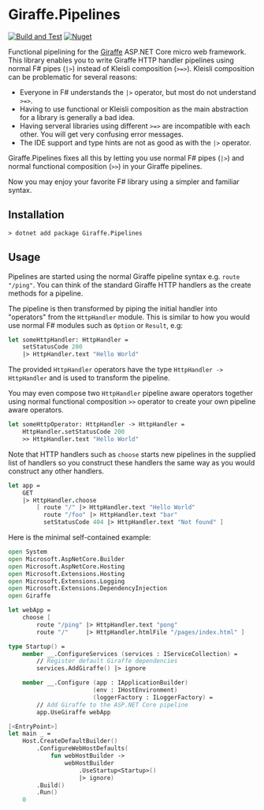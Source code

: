 # Giraffe.Pipelines

[![Build and Test](https://github.com/dbrattli/Giraffe.Pipelines/actions/workflows/build-and-test.yml/badge.svg)](https://github.com/dbrattli/Giraffe.Pipelines/actions/workflows/build-and-test.yml)
[![Nuget](https://img.shields.io/nuget/vpre/Giraffe.Pipelines)](https://www.nuget.org/packages/Giraffe.Pipelines/)


Functional pipelining for the
[Giraffe](https://github.com/giraffe-fsharp/Giraffe) ASP.NET Core micro
web framework. This library enables you to write Giraffe HTTP handler
pipelines using normal F# pipes (`|>`) instead of Kleisli composition
(`>=>`). Kleisli composition can be problematic for several reasons:

- Everyone in F# understands the `|>` operator, but most do not
  understand `>=>`.
- Having to use functional or Kleisli composition as the main
  abstraction for a library is generally a bad idea.
- Having serveral libraries using different `>=>` are incompatible with
  each other. You will get very confusing error messages.
- The IDE support and type hints are not as good as with the `|>`
  operator.

Giraffe.Pipelines fixes all this by letting you use normal F# pipes
(`|>`) and normal functional composition (`>>`) in your Giraffe
pipelines.

Now you may enjoy your favorite F# library using a simpler and familiar
syntax.

## Installation

```console
> dotnet add package Giraffe.Pipelines
```

## Usage

Pipelines are started using the normal Giraffe pipeline syntax e.g.
`route "/ping"`. You can think of the standard Giraffe HTTP handlers 
as the create methods for a pipeline.

The pipeline is then transformed by piping the initial
handler into "operators" from the `HttpHandler` module. This is similar 
to how you would use normal F# modules such as `Option` or `Result`, 
e.g:

```fsharp
let someHttpHandler: HttpHandler =
    setStatusCode 200
    |> HttpHandler.text "Hello World"
```

The provided `HttpHandler` operators have the type `HttpHandler ->
HttpHandler` and is used to transform the pipeline.

You may even compose two `HttpHandler` pipeline aware operators together
using normal functional composition `>>` operator to create your own
pipeline aware operators.

```fsharp
let someHttpOperator: HttpHandler -> HttpHandler =
    HttpHandler.setStatusCode 200
    >> HttpHandler.text "Hello World"
```

Note that HTTP handlers such as `choose` starts new pipelines in the
supplied list of handlers so you construct these handlers the same way
as you would construct any other handlers.

```fsharp
let app =
    GET
    |> HttpHandler.choose
        [ route "/" |> HttpHandler.text "Hello World"
          route "/foo" |> HttpHandler.text "bar"
          setStatusCode 404 |> HttpHandler.text "Not found" ]
```

Here is the minimal self-contained example:

```fsharp
open System
open Microsoft.AspNetCore.Builder
open Microsoft.AspNetCore.Hosting
open Microsoft.Extensions.Hosting
open Microsoft.Extensions.Logging
open Microsoft.Extensions.DependencyInjection
open Giraffe

let webApp =
    choose [
        route "/ping" |> HttpHandler.text "pong"
        route "/"     |> HttpHandler.htmlFile "/pages/index.html" ]

type Startup() =
    member __.ConfigureServices (services : IServiceCollection) =
        // Register default Giraffe dependencies
        services.AddGiraffe() |> ignore

    member __.Configure (app : IApplicationBuilder)
                        (env : IHostEnvironment)
                        (loggerFactory : ILoggerFactory) =
        // Add Giraffe to the ASP.NET Core pipeline
        app.UseGiraffe webApp

[<EntryPoint>]
let main _ =
    Host.CreateDefaultBuilder()
        .ConfigureWebHostDefaults(
            fun webHostBuilder ->
                webHostBuilder
                    .UseStartup<Startup>()
                    |> ignore)
        .Build()
        .Run()
    0
```
